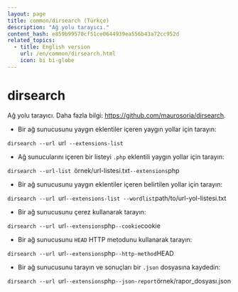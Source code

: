 ```yaml
---
layout: page
title: common/dirsearch (Türkçe)
description: "Ağ yolu tarayıcı."
content_hash: e859b99570cf51ce0644939ea556b43a72cc952d
related_topics:
  - title: English version
    url: /en/common/dirsearch.html
    icon: bi bi-globe
---
```

# dirsearch

Ağ yolu tarayıcı.
Daha fazla bilgi: <https://github.com/maurosoria/dirsearch>.

- Bir ağ sunucusunu yaygın eklentiler içeren yaygın yollar için tarayın:

`dirsearch --url `<span class="tldr-var badge badge-pill bg-dark-lm bg-white-dm text-white-lm text-dark-dm font-weight-bold">url</span>` --extensions-list`

- Ağ sunucularını içeren bir listeyi `.php` eklentili yaygın yollar için tarayın:

`dirsearch --url-list `<span class="tldr-var badge badge-pill bg-dark-lm bg-white-dm text-white-lm text-dark-dm font-weight-bold">örnek/url-listesi.txt</span>` --extensions `<span class="tldr-var badge badge-pill bg-dark-lm bg-white-dm text-white-lm text-dark-dm font-weight-bold">php</span>

- Bir ağ sunucusunu yaygın eklentiler içeren belirtilen yollar için tarayın:

`dirsearch --url `<span class="tldr-var badge badge-pill bg-dark-lm bg-white-dm text-white-lm text-dark-dm font-weight-bold">url</span>` --extensions-list --wordlist `<span class="tldr-var badge badge-pill bg-dark-lm bg-white-dm text-white-lm text-dark-dm font-weight-bold">path/to/url-yol-listesi.txt</span>

- Bir ağ sunucusunu çerez kullanarak tarayın:

`dirsearch --url `<span class="tldr-var badge badge-pill bg-dark-lm bg-white-dm text-white-lm text-dark-dm font-weight-bold">url</span>` --extensions `<span class="tldr-var badge badge-pill bg-dark-lm bg-white-dm text-white-lm text-dark-dm font-weight-bold">php</span>` --cookie `<span class="tldr-var badge badge-pill bg-dark-lm bg-white-dm text-white-lm text-dark-dm font-weight-bold">cookie</span>

- Bir ağ sunucusunu `HEAD` HTTP metodunu kullanarak tarayın:

`dirsearch --url `<span class="tldr-var badge badge-pill bg-dark-lm bg-white-dm text-white-lm text-dark-dm font-weight-bold">url</span>` --extensions `<span class="tldr-var badge badge-pill bg-dark-lm bg-white-dm text-white-lm text-dark-dm font-weight-bold">php</span>` --http-method `<span class="tldr-var badge badge-pill bg-dark-lm bg-white-dm text-white-lm text-dark-dm font-weight-bold">HEAD</span>

- Bir ağ sunucusunu tarayın ve sonuçları bir `.json` dosyasına kaydedin:

`dirsearch --url `<span class="tldr-var badge badge-pill bg-dark-lm bg-white-dm text-white-lm text-dark-dm font-weight-bold">url</span>` --extensions `<span class="tldr-var badge badge-pill bg-dark-lm bg-white-dm text-white-lm text-dark-dm font-weight-bold">php</span>` --json-report `<span class="tldr-var badge badge-pill bg-dark-lm bg-white-dm text-white-lm text-dark-dm font-weight-bold">örnek/rapor_dosyası.json</span>
